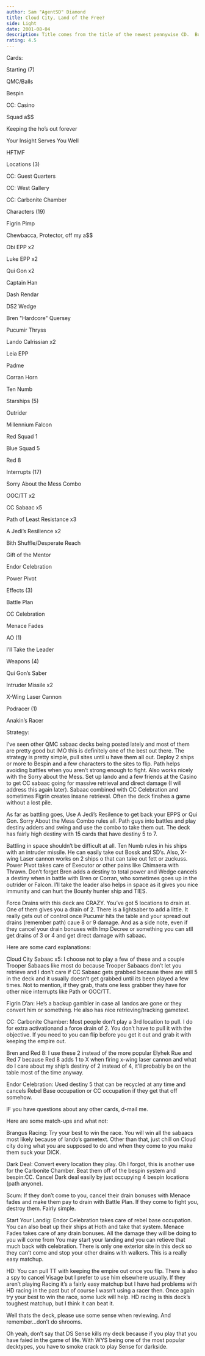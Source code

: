 ```yaml
---
author: Sam "AgentSD" Diamond
title: Cloud City, Land of the Free?
side: Light
date: 2001-08-04
description: Title comes from the title of the newest pennywise CD.  Buy it, or as the guitarist said, "if you can’t afford it, steal it."
rating: 4.5
---
```

Cards: 

Starting (7)
QMC/Balls
Bespin
CC: Casino
Squad a$$
Keeping the ho’s out forever
Your Insight Serves You Well
HFTMF

Locations (3)
CC: Guest Quarters
CC: West Gallery
CC: Carbonite Chamber

Characters (19)
Figrin Pimp
Chewbacca, Protector, off my a$$
Obi EPP x2
Luke EPP x2
Qui Gon x2
Captain Han
Dash Rendar
DS2 Wedge
Bren "Hardcore" Quersey
Pucumir Thryss
Lando Calrissian x2
Leia EPP 
Padme 
Corran Horn
Ten Numb

Starships (5)
Outrider
Millennium Falcon
Red Squad 1
Blue Squad 5
Red 8

Interrupts (17)
Sorry About the Mess Combo
OOC/TT x2
CC Sabaac x5
Path of Least Resistance x3
A Jedi’s Resilience x2
Bith Shuffle/Desperate Reach
Gift of the Mentor
Endor Celebration
Power Pivot

Effects (3)
Battle Plan
CC Celebration
Menace Fades

AO (1)
I’ll Take the Leader

Weapons (4)
Qui Gon’s Saber
Intruder Missile x2
X-Wing Laser Cannon 

Podracer (1)
Anakin’s Racer 

Strategy: 

I’ve seen other QMC sabaac decks being posted lately and most of them are pretty good but IMO this is definitely one of the best out there.  The strategy is pretty simple, pull sites until u have them all out.  Deploy 2 ships or more to Bespin and a few characters to the sites to flip.  Path helps avoiding battles when you aren’t strong enough to fight.  Also works nicely with the Sorry about the Mess.  Set up lando and  a few friends at the Casino to get CC sabaac going for massive retrieval and direct damage (I will address this again later).  Sabaac combined with CC Celebration and sometimes Figrin creates insane retrieval.  Often the deck finshes a game without a lost pile.  

As far as battling goes, Use A Jedi’s Resilence to get back your EPPS or Qui Gon.  Sorry About the Mess Combo rules all.  Path guys into battles and play destiny adders and swing and use the combo to take them out.  The deck has fairly high destiny with 15 cards that have destiny 5 to 7.  

Battling in space shouldn’t be difficult at all.  Ten Numb rules in his ships with an intruder missile.  He can easily take out Bossk and SD’s.  Also, X-wing Laser cannon works on 2 ships o that can take out fett or zuckuss.  Power Pivot takes care of Executor or other pains like Chimaera with Thrawn.  Don’t forget Bren adds a destiny to total power and Wedge cancels a destiny when in battle with Bren or Corran, who sometimes goes up in the outrider or Falcon.  I’ll take the leader also helps in space as it gives you nice immunity and can hurt the Bounty hunter ship and TIES.

Force Drains with this deck are CRAZY.  You’ve got 5 locations to drain at.  One of them gives you a drain of 2.  There is a lightsaber to add a little.  It really gets out of control once Pucumir hits the table and your spread out drains (remember path) caue 8 or 9 damage.  And as a side note, even if they cancel your drain bonuses with Imp Decree or something you can stll get drains of 3 or 4 and get direct damage with sabaac.  

Here are some card explanations:

Cloud City Sabaac x5: I choose not to play a few of these and a couple Trooper Sabaacs like most do because Trooper Sabaacs don’t let you retrieve and I don’t care if CC Sabaac gets grabbed because there are still 5 in the deck and it usually doesn’t get grabbed until its been played a few times.  Not to mention, if they grab, thats one less grabber they have for other nice interrupts like Path or OOC/TT.

Figrin D’an: He’s a backup gambler in case all landos are gone or they convert him or something.  He also has nice retrieving/tracking gametext.

CC: Carbonite Chamber: Most people don’t play a 3rd location to pull.  I do for extra activationand a force drain of 2.  You don’t have to pull it with the objective.  If you need to you can flip before you get it out and grab it with keeping the empire out.

Bren and Red 8: I use these 2 instead of the more popular Elyhek Rue and Red 7 because Red 8 adds 1 to X when firing x-wing laser cannon and what do I care about my ship’s destiny of 2 instead of 4, it’ll probably be on the table most of the time anyway.

Endor Celebration: Used destiny 5 that can be recycled at any time and cancels Rebel Base occupation or CC occupation if they get that off somehow.  

IF you have questions about any other cards, d-mail me.

Here are some match-ups and what not:

Brangus Racing:  Try your best to win the race.  You will win all the sabaacs most likely because of lando’s gametext.  Other than that, just chill on Cloud city doing what you are supposed to do and when they come to you make them suck your DlCK.

Dark Deal: Convert every location they play.  Oh I forgot, this is another use for the Carbonite Chamber.  Beat them off of the bespin system and bespin:CC.  Cancel Dark deal easily by just occupying 4 bespin locations (path anyone).  

Scum: If they don’t come to you, cancel their drain bonuses with Menace fades and make them pay to drain with Battle Plan.  If they come to fight you, destroy them.  Fairly simple.

Start Your Landig:  Endor Celebration takes care of rebel base occupation.  You can also beat up their ships at Hoth and take that system.  Menace Fades takes care of any drain bonuses.  All the damage they will be doing to you will come from You may start your landing and you can retieve that much back with celebration.  There is only one exterior site in this deck so they can’t come and stop your other drains with walkers.  This is a really easy matchup.

HD: You can pull TT with keeping the empire out once you flip.  There is also a spy to cancel Visage but I prefer to use him elsewhere usually.  If they aren’t playing Racing it’s a fairly easy matchup but I have had problems with HD racing in the past but of course I wasn’t using a racer then.  Once again try your best to win the race, some luck will help.  HD racing is this deck’s toughest matchup, but I think it can beat it.

Well thats the deck, please use some sense when reviewing.  And remember...don’t do shrooms.

Oh yeah, don’t say that DS Sense kills my deck because if you play that you have faied in the game of life.  With WYS being one of the most popular decktypes, you have to smoke crack to play Sense for darkside.







